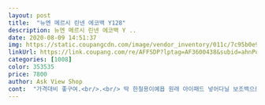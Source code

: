 ```yaml
---
layout: post 
title:  "뉴엔 메르시 린넨 에코백 Y128" 
description: 뉴엔 메르시 린넨 에코백 Y ..
date: 2020-08-09 14:51:37 
img: https://static.coupangcdn.com/image/vendor_inventory/011c/7c95b0e9448e76f2867aaa0c44c918e45aaa690dd46f8a62af23e0cf4f5d.jpg 
linkUrl: https://link.coupang.com/re/AFFSDP?lptag=AF3600438&subid=ahnPublicAsk&pageKey=96830636&itemId=297901438&vendorItemId=70697827495&traceid=V0-113-81e4940d533354cc 
categories: [1008] 
color: 353535 
price: 7800 
author: Ask View Shop 
cont:  "가격대비 좋구여.<br/>.<br/> 딱 한철용이예욥 원래 아이패드 넣어다닐 보조백으로 샀는데 너무 커서 물놀이 갈 때 들고 갈려구요!! 사진 참고해주세요!!!<br/>가격대비 진짜 만족해요<br/>가방내 작은 소포켓이 있어서 지갑이나 카드 넣기도 좋아요!!<br/>가방틀 잘 잡아줘여<br/>가볍고 예쁘고 소재도 탄탄해서 모양도 변형없이 유지되네요.<br/><br/>다만 어깨끈이 없어서 다소 불편함을 느낄수도 있겠다 생각했지만<br/>데일리로 맨날 들고 다니다가 낡으면 다음에 또 살거에요!!<br/>마무리가 덜 되어있어서 한참을 가위질을 했어요!!<br/>막들고 다니기 편할거 같아서 구매했어요<br/>무뎌질거에요 ㅎㅎ<br/>보풀이 너무 잘 생길 것 같구요 생각보다 너무 커서 놀랬습니다.<br/><br/>부직포 색깔 보고 컬러 다른데? 헐<br/>안에 스퀘어 잡아줄 탄탄한 밑에 놓는 부직포 같이 들어있어서<br/>여름에 요가복 넣어다닐 가방 찾다가 구매하게 되었어요<br/>이랬는데 다행히 벗겨보니 사진과 동일해여<br/>정말 사진 그대로고 가성비 갑!!<br/>" 
---
```


